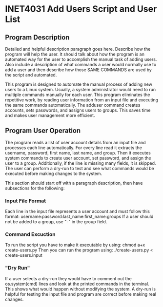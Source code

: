 # INET4031 Add Users Script and User List
## Program Description
Detailed and helpful description paragraph goes here. Describe how the program will help the user. It should talk about how the program is an automated way for the user to accomplish the manual task of adding users. Also include a description of what commands a user would normally use to add a user and then describe how those SAME COMMANDS are used by the script and automated.

This program is designed to automate the manual process of adding new users to a Linux system. Usually, a system administrator would need to run multiple commands manually for each user. This program eliminates the repetitive work, by reading user information from an input file and executing the same commands automatically. The adduser command creates accounts, sets passwords, and assigns users to groups. This saves time and makes user management more efficient.
## Program User Operation
The program reads a list of user account details from an input file and processes each line automatically. For every line read it extracts the username, password, first name, last name, and group. Then it executes system commands to create user account, set password, and assign the user to a group. Additionally, if the line is missing many fields, it is skipped. The user can perform a dry-run to test and see what commands would be executed before making changes to the system.

This section should start off with a paragraph description, then have subsections for the following:
### Input File Format
Each line in the input file represents a user account and must follow this format:
username:password:last_name:first_name:groups
If a user should not be added to a group, use "-" in the group field.
### Command Excuction
To run the script you have to make it executable by using:
chmod a+x create-users.py
Then you can run the program using:
./create-users.py < create-users.input
### "Dry Run"
If a user selects a dry-run they would have to comment out the os.system(cmd) lines and look at the printed commands in the terminal. This shows what would happen without modifying the system. A dry-run is helpful for testing the input file and program are correct before making real changes. 
